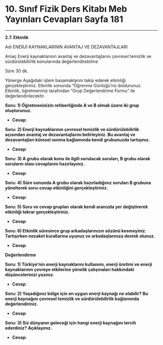 # 10. Sınıf Fizik Ders Kitabı Meb Yayınları Cevapları Sayfa 181

---

**2.7. Etkinlik**

Adı ENERJİ KAYNAKLARININ AVANTAJ VE DEZAVANTAJLARI

 Amaç Enerji kaynaklarının avantaj ve dezavantajlarını çevresel temizlik ve sürdürülebilirlik konularında değerlendirebilme

 Süre 30 dk.

 Yönerge Aşağıdaki işlem basamaklarını takip ederek etkinliği gerçekleştiriniz. Etkinlik sonunda “Öğrenme Günlüğü’nü doldurunuz. Etkinlik, öğretmeniniz tarafından “Grup Değerlendirme Formu” ile değerlendirilecektir.

**Soru: 1) Öğretmeninizin rehberliğinde A ve B olmak üzere iki grup oluşturunuz.**

-   **Cevap**:

**Soru: 2) Enerji kaynaklarının çevresel temizlik ve sürdürülebilirlik açısından avantaj ve dezavantajlarını belirleyiniz. Bu avantaj ve dezavantajları küresel ısınma bağlamında kendi grubunuzda tartışınız.**

-   **Cevap**:

**Soru: 3) A grubu olarak konu ile ilgili sorulacak soruları, B grubu olarak soruların olası cevaplarını hazırlayınız.**

-   **Cevap**:

**Soru: 4) Süre sonunda A grubu olarak hazırladığınız soruları B grubuna yönelterek soru-cevap etkinliğini gerçekleştiriniz.**

-   **Cevap**:

**Soru: 5) Soru ve cevap grupları olarak kendi aranızda yer değiştirerek etkinliği tekrar gerçekleştiriniz.**

-   **Cevap**:

**Soru: 6) Etkinlik süresince grup arkadaşlarınızın sözünü kesmeyiniz. Tartışırken nezaket kurallarına uyunuz ve arkadaşlarınıza destek olunuz.**

-   **Cevap**:

**Değerlendirme**

**Soru: 1) Türkiye’nin enerji kaynaklarını kullanımı, enerji üretimi ve enerji kaynaklarının çevreye etkilerine yönelik çalışmaları hakkındaki düşüncelerinizi yazınız.**

-   **Cevap**:

**Soru: 2) Yaşadığınız bölge için en uygun enerji kaynağı ne olabilir? Bu enerji kaynağını çevresel temizlik ve sürdürülebilirlik bağlamında değerlendiriniz.**

-   **Cevap**:

**Soru: 3) Siz dünyanın geleceği için hangi enerji kaynağını tercih ederdiniz? Açıklayınız.**

-   **Cevap**: